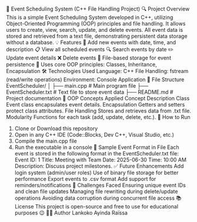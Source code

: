 📅 Event Scheduling System (C++ File Handling Project)
🔍 Project Overview
This is a simple Event Scheduling System developed in C++, utilizing Object-Oriented Programming (OOP) principles and file handling. It allows users to create, view, search, update, and delete events. All event data is stored and retrieved from a text file, demonstrating persistent data storage without a database.
💡 Features
📌 Add new events with date, time, and description
📋 View all scheduled events
🔍 Search events by date
✏️ Update event details
❌ Delete events
💾 File-based storage for event persistence
🧱 Uses core OOP principles: Classes, Inheritance, Encapsulation
🛠️ Technologies Used
Language: C++
File Handling: fstream (read/write operations)
Environment: Console Application
📂 File Structure
EventScheduler/
│
├── main.cpp             # Main program file
├── EventScheduler.txt   # Text file to store event data
├── README.md            # Project documentation
🧱 OOP Concepts Applied
Concept	Description
Class	Event class encapsulates event details.
Encapsulation	Getters and setters protect class attributes.
File Handling	Stores and retrieves data from .txt file.
Modularity	Functions for each task (add, update, delete, etc.).
🚀 How to Run
1. Clone or Download this repository
2. Open in any C++ IDE (Code::Blocks, Dev C++, Visual Studio, etc.)
3. Compile the main.cpp file
4. Run the executable in a console
📝 Sample Event Format in File
Each event is stored in the following format in the EventScheduler.txt file:
Event ID: 1
Title: Meeting with Team
Date: 2025-06-30
Time: 10:00 AM
Description: Discuss project milestones.
✅ Future Enhancements
Add login system (admin/user roles)
Use of binary file storage for better performance
Export events to .csv format
Add support for reminders/notifications
🧠 Challenges Faced
Ensuring unique event IDs and clean file updates
Managing file rewriting during delete/update operations
Avoiding data corruption during concurrent file access
📚 License
This project is open-source and free to use for educational purposes 😉 
🙋‍♂️ Author
Lankoko Ayinda Raïssa 
